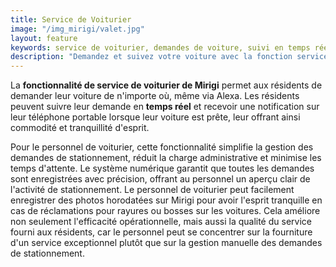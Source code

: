 ```yaml
---
title: Service de Voiturier
image: "/img_mirigi/valet.jpg"
layout: feature
keywords: service de voiturier, demandes de voiture, suivi en temps réel, notifications, commodité, efficacité
description: "Demandez et suivez votre voiture avec la fonction service de voiturier de Mirigi."
---
```


La **fonctionnalité de service de voiturier de Mirigi** permet aux résidents de demander leur voiture de n'importe où, même via Alexa. Les résidents peuvent suivre leur demande en **temps réel** et recevoir une notification sur leur téléphone portable lorsque leur voiture est prête, leur offrant ainsi commodité et tranquillité d'esprit.

Pour le personnel de voiturier, cette fonctionnalité simplifie la gestion des demandes de stationnement, réduit la charge administrative et minimise les temps d'attente. Le système numérique garantit que toutes les demandes sont enregistrées avec précision, offrant au personnel un aperçu clair de l'activité de stationnement. Le personnel de voiturier peut facilement enregistrer des photos horodatées sur Mirigi pour avoir l'esprit tranquille en cas de réclamations pour rayures ou bosses sur les voitures. Cela améliore non seulement l'efficacité opérationnelle, mais aussi la qualité du service fourni aux résidents, car le personnel peut se concentrer sur la fourniture d'un service exceptionnel plutôt que sur la gestion manuelle des demandes de stationnement.

